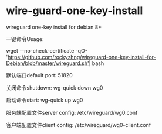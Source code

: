 # wire-guard-one-key-install

wireguard one-key install for debian 8+

一键命令Usage:

wget --no-check-certificate -qO- 'https://github.com/rockyzhng/wireguard-one-key-install-for-Debian/blob/master/wireguard.sh'| bash

默认端口default port: 51820

关闭命令shutdown: wg-quick down wg0

启动命令start: wg-quick up wg0

服务端配置文件server config: /etc/wireguard/wg0.conf

客户端配置文件client config: /etc/wireguard/wg0-client.conf
